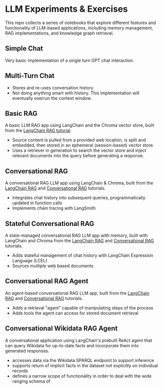 # LLM Experiments & Exercises
This repo collects a series of notebooks that explore different features and functionality of LLM-based applications, including memory management, RAG implementations, and knowledge graph retrieval. 

## Simple Chat
Very basic implementation of a single turn GPT chat interaction.

## Multi-Turn Chat
- Stores and re-uses conversation history 
- Not doing anything smart with history. This implementation will eventually overrun the context window. 

## Basic RAG
A basic LLM RAG app using LangChain and the Chroma vector store, built from the [LangChain RAG tutorial](https://python.langchain.com/v0.2/docs/tutorials/rag/).

- Source content is pulled from a provided web location, is split and embedded, then stored in an ephemeral (session-based) vector store.
- Uses a retriever in generation to search the vector store and inject relevant documents into the query before generating a response.

## Conversational RAG
A conversational RAG LLM app using LangChain & Chroma, built from the [LangChain RAG](https://python.langchain.com/v0.2/docs/tutorials/rag/) and
[Conversational RAG](https://python.langchain.com/v0.2/docs/tutorials/qa_chat_history/) tutorials.

- Integrates chat history into subsequent queries, programmatically updated in function calls
- Implements chain tracing with LangSmith

## Stateful Conversational RAG
A state-managed conversational RAG LLM app with memory, built with LangChain and Chroma from the [LangChain RAG](https://python.langchain.com/v0.2/docs/tutorials/rag/) and
[Conversational RAG](https://python.langchain.com/v0.2/docs/tutorials/qa_chat_history/) tutorials.

- Adds stateful management of chat history with LangChain Expression Language (LCEL) 
- Sources multiple web based documents

## Conversational RAG Agent
An agent-based conversational RAG LLM app, built from the [LangChain RAG](https://python.langchain.com/v0.2/docs/tutorials/rag/) and
[Conversational RAG](https://python.langchain.com/v0.2/docs/tutorials/qa_chat_history/) tutorials.

- Adds a retrieval "agent" capable of manipulating steps of the process
- Adds tools the agent can access for stored document retrieval

## Conversational Wikidata RAG Agent
A conversational application using LangChain's prebuilt ReAct agent that can query Wikidata for up-to-date facts and incorporate them into generated responses.

- accesses data via the Wikidata SPARQL endpoint to support inference 
- supports return of implicit facts in the dataset not explicitly on individual records
- defines a narrow scope of functionality in order to deal with the wide ranging schema of 